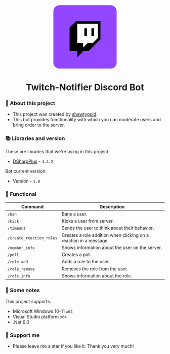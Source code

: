 <div align="center"><img src="https://github.com/Shawtygold/Twitch-Notifier/blob/master/TwitchNotifierIcon.png" width="200" height="200"/>
<h1>Twitch-Notifier Discord Bot</1>
</div>

### :pencil: About this project
- This project was created by [shawtygold](https://github.com/Shawtygold).
- This bot provides functionality with which you can moderate users and bring order to the server.

### 📚 Libraries and version
These are libraries that we're using in this project:
- [DSharpPlus](https://github.com/DSharpPlus/DSharpPlus) - `4.4.2`

Bot current version: 
- Version - `1.0`

### 📖 Functional
| Command                              | Description                                                                                                                                  |
|--------------------------------------|----------------------------------------------------------------------------------------------------------------------------------------------|
| `/ban`                               | Bans a user.                                                                                                                                 |
| `/kick`                              | Kicks a user from server.                                                                                                                    |
| `/timeout`                           | Sends the user to think about their behavior.                                                                                                |
| `/create_reaction_roles`             | Сreates a role addition when clicking on a reaction in a message.                                                                            |
| `/member_info`                       | Shows information about the user on the server.                                                                                              |
| `/poll`                              | Creates a poll.                                                                                                                              |
| `/role_add`                          | Adds a role to the user.                                                                                                                     |
| `/role_remove`                       | Removes the role from the user.                                                                                                              |
| `/role_info`                         | Shows information about the role.                                                                                                            |

 ### 📜 Some notes
 This project supports:
 - Microsoft Windows 10-11 `x64`
 - Visual Studio platform `x64`
 - .Net 6.0

 ### 🤝 Support me
 - Please leave me a star if you like it. Thank you very much!
